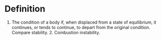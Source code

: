 # Definition

1.  The condition of a body if, when displaced from a state of
    equilibrium, it continues, or tends to continue, to depart from the
    original condition. Compare stability. 2. Combustion instability.
